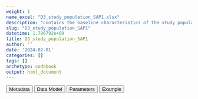 ```yaml
---
weight: 1
name_excel: "D3_study_population_SAP1.xlsx"
description: "contains the baseline characteristics of the study population"
slug: "D3_study_population_SAP1"
datetime: 1.706792e+09
title: D3_study_population_SAP1
author: ''
date: '2024-02-01'
categories: []
tags: []
archetype: codebook
output: html_document
---
```


<div class="tab">
<button class="tablinks" onclick="openCity(event, &#39;Metadata&#39;)" id="defaultOpen">Metadata</button>
<button class="tablinks" onclick="openCity(event, &#39;Data Model&#39;)">Data Model</button>
<button class="tablinks" onclick="openCity(event, &#39;Parameters&#39;)">Parameters</button>
<button class="tablinks" onclick="openCity(event, &#39;Example&#39;)">Example</button>
</div>
<div class="tabcontent"></div>
